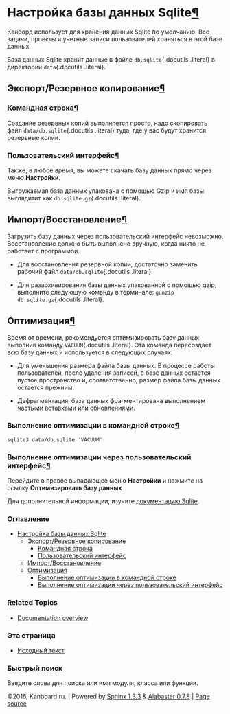 Настройка базы данных Sqlite[¶](#sqlite-database-management "Ссылка на этот заголовок")
=======================================================================================

Канборд использует для хранения данных Sqlite по умолчанию. Все задачи,
проекты и учетные записи пользователей храняться в этой базе данных.

База данных Sqlite хранит данные в файле `db.sqlite`{.docutils .literal}
в директории `data`{.docutils .literal}.

Экспорт/Резервное копирование[¶](#export-backup "Ссылка на этот заголовок")
---------------------------------------------------------------------------

### Командная строка[¶](#command-line "Ссылка на этот заголовок")

Создание резервных копий выполняется просто, надо скопировать файл
`data/db.sqlite`{.docutils .literal} туда, где у вас будут хранится
резервные копии.

### Пользовательский интерфейс[¶](#user-interface "Ссылка на этот заголовок")

Также, в любое время, вы можете скачать базу данных прямо через меню
**Настройки**.

Выгружаемая база данных упакована с помощью Gzip и имя базы выглядитит
как `db.sqlite.gz`{.docutils .literal}.

Импорт/Восстановление[¶](#import-restoration "Ссылка на этот заголовок")
------------------------------------------------------------------------

Загрузить базу данных через пользовательский интерфейс невозможно.
Восстановление должно быть выполнено вручную, когда никто не работает с
программой.

-   Для восстановления резервной копии, достаточно заменить рабочий файл
    `data/db.sqlite`{.docutils .literal}.

-   Для разархивирования базы данных упакованной с помощью gzip,
    выполните следующую команду в терминале:
    `gunzip db.sqlite.gz`{.docutils .literal}.

Оптимизация[¶](#optimization "Ссылка на этот заголовок")
--------------------------------------------------------

Время от времени, рекомендуется оптимизировать базу данных выполнив
команду `VACUUM`{.docutils .literal}. Эта команда пересоздает всю базу
данных и используется в следующих случаях:

-   Для уменьшения размера файла базы данных. В процессе работы
    пользователей, после удаления записей, в базе данных остается пустое
    пространство и, соответственно, размер файла базы данных остается
    прежним.

-   Дефрагментация, база данных фрагментирована выполнением частыми
    вставками или обновлениями.

### Выполнение оптимизации в командной строке[¶](#from-the-command-line "Ссылка на этот заголовок")

    sqlite3 data/db.sqlite 'VACUUM'

### Выполнение оптимизации через пользовательский интерфейс[¶](#from-the-user-interface "Ссылка на этот заголовок")

Перейдите в правое выпадающее меню **Настройки** и нажмите на ссылку
**Оптимизировать базу данных**

Для дополнительной информации, изучите [документацию
Sqlite](https://sqlite.org/lang_vacuum.html).

### [Оглавление](index.html)

-   [Настройка базы данных Sqlite](#)
    -   [Экспорт/Резервное копирование](#export-backup)
        -   [Командная строка](#command-line)
        -   [Пользовательский интерфейс](#user-interface)
    -   [Импорт/Восстановление](#import-restoration)
    -   [Оптимизация](#optimization)
        -   [Выполнение оптимизации в командной
            строке](#from-the-command-line)
        -   [Выполнение оптимизации через пользовательский
            интерфейс](#from-the-user-interface)

### Related Topics

-   [Documentation overview](index.html)

### Эта страница

-   [Исходный текст](_sources/sqlite-database.txt)

### Быстрый поиск

Введите слова для поиска или имя модуля, класса или функции.

©2016, Kanboard.ru. | Powered by [Sphinx 1.3.3](http://sphinx-doc.org/)
& [Alabaster 0.7.8](https://github.com/bitprophet/alabaster) | [Page
source](_sources/sqlite-database.txt)
